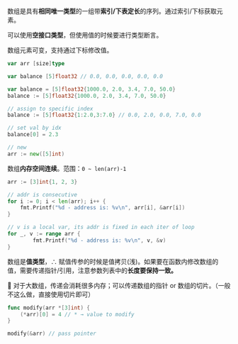 数组是具有**相同唯一类型**的一组带**索引/下表定长**的序列。通过索引/下标获取元素。

可以使用**空接口类型**，但使用值的时候要进行类型断言。

数组元素可变，支持通过下标修改值。

```go
var arr [size]type
```

```go
var balance [5]float32 // 0.0, 0.0, 0.0, 0.0, 0.0

var balance = [5]float32{1000.0, 2.0, 3.4, 7.0, 50.0}
balance := [5]float32{1000.0, 2.0, 3.4, 7.0, 50.0}

// assign to specific index
balance := [5]float32{1:2.0,3:7.0} // 0.0, 2.0, 0.0, 7.0, 0.0

// set val by idx
balance[0] = 2.3

// new
arr := new([5]int)
```

数组**内存空间连续**。范围：`0 ~ len(arr)-1`

```go
arr := [3]int{1, 2, 3}

// addr is consecutive
for i := 0; i < len(arr); i++ {
	fmt.Printf("%d - address is: %v\n", arr[i], &arr[i])
}

// v is a local var, its addr is fixed in each iter of loop
for _, v := range arr {
		fmt.Printf("%d - address is: %v\n", v, &v)
}
```

数组是**值类型**，∴ 赋值传参的时候是值拷贝(浅)。如果要在函数内修改数组的值，需要传递指针/引用，注意参数列表中的**长度要保持一致。**

:construction_worker: 对于大数组，传递会消耗很多内存；可以传递数组的指针 or 数组的切片。（一般不这么做，直接使用切片即可）

```go
func modify(arr *[3]int) {
	(*arr)[0] = 4 // * → value to modify
}

modify(&arr) // pass pointer
```

